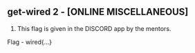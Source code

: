 ## get-wired 2 - [ONLINE MISCELLANEOUS]
 
1. This flag is given in the DISCORD app by the mentors.

Flag - wired{...}
